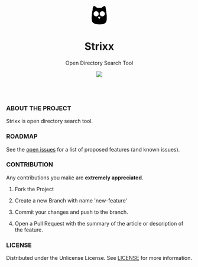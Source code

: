 <br />
<br />

<p align="center"><a href="https://maximousblk.github.io/findarr/"><img width=50 height=50 src="/assets/logo.svg"></a></p>

<h1 align="center">Strixx</h1>

<p align="center">Open Directory Search Tool</p>

<p align="center"><img src="https://github.com/maximousblk/findarr/workflows/Jekyll%20site%20CI/badge.svg"></p>

<br />
<br />


### ABOUT THE PROJECT

<!-- Todo: put a screenshot of the home page -->

<!-- [![X][X]](X) -->

Strixx is open directory search tool.


### ROADMAP

See the [open issues](https://github.com/maximousblk/findarr/issues) for a list of proposed features (and known issues).


### CONTRIBUTION

Any contributions you make are **extremely appreciated**.

1. Fork the Project

2. Create a new Branch with name 'new-feature'

3. Commit your changes and push to the branch.

4. Open a Pull Request with the summary of the article or description of the feature.


### LICENSE

Distributed under the Unlicense License. See [LICENSE](LICENSE) for more information.
